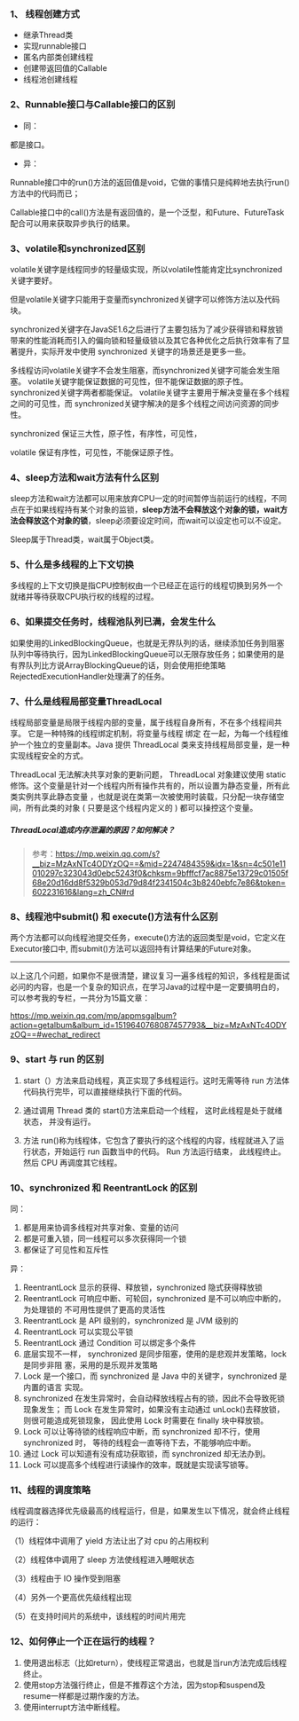 ### 1、 线程创建方式

- 继承Thread类
- 实现runnable接口
- 匿名内部类创建线程
- 创建带返回值的Callable
- 线程池创建线程



### 2、Runnable接口与Callable接口的区别

- 同：

都是接口。

- 异：

Runnable接口中的run()方法的返回值是void，它做的事情只是纯粹地去执行run()方法中的代码而已；

Callable接口中的call()方法是有返回值的，是一个泛型，和Future、FutureTask配合可以用来获取异步执行的结果。



### 3、volatile和synchronized区别

volatile关键字是线程同步的轻量级实现，所以volatile性能肯定比synchronized关键字要好。

但是volatile关键字只能用于变量而synchronized关键字可以修饰方法以及代码块。

synchronized关键字在JavaSE1.6之后进行了主要包括为了减少获得锁和释放锁带来的性能消耗而引入的偏向锁和轻量级锁以及其它各种优化之后执行效率有了显著提升，实际开发中使用 synchronized 关键字的场景还是更多一些。

多线程访问volatile关键字不会发生阻塞，而synchronized关键字可能会发生阻塞。
volatile关键字能保证数据的可见性，但不能保证数据的原子性。synchronized关键字两者都能保证。
volatile关键字主要用于解决变量在多个线程之间的可见性，而 synchronized关键字解决的是多个线程之间访问资源的同步性。

synchronized 保证三大性，原子性，有序性，可见性，

volatile 保证有序性，可见性，不能保证原子性。



### 4、sleep方法和wait方法有什么区别

sleep方法和wait方法都可以用来放弃CPU一定的时间暂停当前运行的线程，不同点在于如果线程持有某个对象的监锁，**sleep方法不会释放这个对象的锁，wait方法会释放这个对象的锁**，sleep必须要设定时间，而wait可以设定也可以不设定。

Sleep属于Thread类，wait属于Object类。



### 5、什么是多线程的上下文切换

多线程的上下文切换是指CPU控制权由一个已经正在运行的线程切换到另外一个就绪并等待获取CPU执行权的线程的过程。



### 6、如果提交任务时，线程池队列已满，会发生什么

如果使用的LinkedBlockingQueue，也就是无界队列的话，继续添加任务到阻塞队列中等待执行，因为LinkedBlockingQueue可以无限存放任务；如果使用的是有界队列比方说ArrayBlockingQueue的话，则会使用拒绝策略RejectedExecutionHandler处理满了的任务。



### 7、什么是线程局部变量ThreadLocal

线程局部变量是局限于线程内部的变量，属于线程自身所有，不在多个线程间共享。 它是一种特殊的线程绑定机制，将变量与线程 绑定 在一起，为每一个线程维护一个独立的变量副本。Java 提供 ThreadLocal 类来支持线程局部变量，是一种实现线程安全的方式。

ThreadLocal 无法解决共享对象的更新问题， ThreadLocal 对象建议使用 static修饰。这个变量是针对一个线程内所有操作共有的，所以设置为静态变量，所有此类实例共享此静态变量 ，也就是说在类第一次被使用时装载，只分配一块存储空间，所有此类的对象 ( 只要是这个线程内定义的 ) 都可以操控这个变量。

##### ThreadLocal造成内存泄漏的原因？如何解决？

> 参考：https://mp.weixin.qq.com/s?__biz=MzAxNTc4ODYzOQ==&mid=2247484359&idx=1&sn=4c501e11010297c323043d0ebc5243f0&chksm=9bfffcf7ac8875e13729c01505f68e20d16dd8f5329b053d79d84f2341504c3b8240ebfc7e86&token=602231616&lang=zh_CN#rd



### 8、线程池中submit() 和 execute()方法有什么区别

两个方法都可以向线程池提交任务，execute()方法的返回类型是void，它定义在Executor接口中, 而submit()方法可以返回持有计算结果的Future对象。



---

以上这几个问题，如果你不是很清楚，建议复习一遍多线程的知识，多线程是面试必问的内容，也是一个复杂的知识点，在学习Java的过程中是一定要搞明白的，可以参考我的专栏，一共分为15篇文章：

https://mp.weixin.qq.com/mp/appmsgalbum?action=getalbum&album_id=1519640768087457793&__biz=MzAxNTc4ODYzOQ==#wechat_redirect



### 9、start 与 run 的区别

1. start（）方法来启动线程，真正实现了多线程运行。这时无需等待 run 方法体代码执行完毕，可以直接继续执行下面的代码。

2. 通过调用 Thread 类的 start()方法来启动一个线程， 这时此线程是处于就绪状态， 并没有运行。

3. 方法 run()称为线程体，它包含了要执行的这个线程的内容，线程就进入了运行状态，开始运行 run 函数当中的代码。 Run 方法运行结束， 此线程终止。然后 CPU 再调度其它线程。

   

###  10、synchronized 和   ReentrantLock 的区别

同：

1.  都是用来协调多线程对共享对象、变量的访问
2.  都是可重入锁，同一线程可以多次获得同一个锁
3.  都保证了可见性和互斥性

异：

1.  ReentrantLock 显示的获得、释放锁，synchronized 隐式获得释放锁
2.  ReentrantLock 可响应中断、可轮回，synchronized 是不可以响应中断的，为处理锁的
不可用性提供了更高的灵活性
3.  ReentrantLock 是 API 级别的，synchronized 是 JVM 级别的
4.  ReentrantLock 可以实现公平锁
5.  ReentrantLock 通过 Condition 可以绑定多个条件
6.  底层实现不一样， synchronized 是同步阻塞，使用的是悲观并发策略，lock 是同步非阻
塞，采用的是乐观并发策略
7.  Lock 是一个接口，而 synchronized 是 Java 中的关键字，synchronized 是内置的语言
实现。
8.  synchronized 在发生异常时，会自动释放线程占有的锁，因此不会导致死锁现象发生；
而 Lock 在发生异常时，如果没有主动通过 unLock()去释放锁，则很可能造成死锁现象，
因此使用 Lock 时需要在 finally 块中释放锁。
9.  Lock 可以让等待锁的线程响应中断，而 synchronized 却不行，使用 synchronized 时，
等待的线程会一直等待下去，不能够响应中断。
10. 通过 Lock 可以知道有没有成功获取锁，而 synchronized 却无法办到。
11. Lock 可以提高多个线程进行读操作的效率，既就是实现读写锁等。



### 11、线程的调度策略

线程调度器选择优先级最高的线程运行，但是，如果发生以下情况，就会终止线程的运行：

（1）线程体中调用了 yield 方法让出了对 cpu 的占用权利

（2）线程体中调用了 sleep 方法使线程进入睡眠状态

（3）线程由于 IO 操作受到阻塞

（4）另外一个更高优先级线程出现

（5）在支持时间片的系统中，该线程的时间片用完



### 12、如何停止一个正在运行的线程？

1. 使用退出标志（比如return），使线程正常退出，也就是当run方法完成后线程终止。
2. 使用stop方法强行终止，但是不推荐这个方法，因为stop和suspend及resume一样都是过期作废的方法。
3. 使用interrupt方法中断线程。



